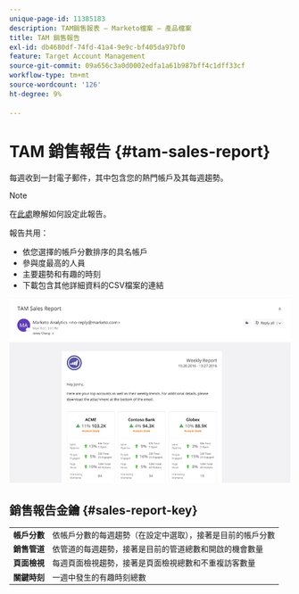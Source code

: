 ```yaml
---
unique-page-id: 11385183
description: TAM銷售報表 — Marketo檔案 — 產品檔案
title: TAM 銷售報告
exl-id: db4680df-74fd-41a4-9e9c-bf405da97bf0
feature: Target Account Management
source-git-commit: 09a656c3a0d0002edfa1a61b987bff4c1dff33cf
workflow-type: tm+mt
source-wordcount: '126'
ht-degree: 9%

---
```


# TAM 銷售報告 {#tam-sales-report}

每週收到一封電子郵件，其中包含您的熱門帳戶及其每週趨勢。

>[!NOTE]
>
>在[此處](/help/marketo/product-docs/target-account-management/measure/tam-report-setup.md)瞭解如何設定此報告。

報告共用：

* 依您選擇的帳戶分數排序的具名帳戶
* 參與度最高的人員
* 主要趨勢和有趣的時刻
* 下載包含其他詳細資料的CSV檔案的連結

![](assets/tam-sales-report-1.png)

## 銷售報告金鑰 {#sales-report-key}

<table>
 <tbody>
  <tr>
   <td><strong><span class="uicontrol">帳戶分數</span></strong></td>
   <td>
    <div>
      依帳戶分數的每週趨勢（在設定中選取），接著是目前的帳戶分數
    </div></td>
  </tr>
  <tr>
   <td><strong><span class="uicontrol">銷售管道</span></strong></td>
   <td>
    <div>
      依管道的每週趨勢，接著是目前的管道總數和開啟的機會數量
    </div></td>
  </tr>
  <tr>
   <td><strong><span class="uicontrol">頁面檢視</span></strong></td>
   <td>
    <div>
      每週頁面檢視趨勢，接著是頁面檢視總數和不重複訪客數量
    </div></td>
  </tr>
  <tr>
   <td><strong><span class="uicontrol">關鍵時刻</span></strong></td>
   <td>
    <div>
      一週中發生的有趣時刻總數
    </div></td>
  </tr>
 </tbody>
</table>
